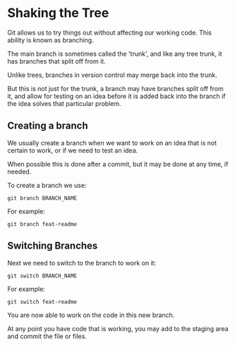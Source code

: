 # Shaking the Tree

Git allows us to try things out without affecting our working code. This ability is known as branching.

The main branch is sometimes called the 'trunk', and like any tree trunk, it has branches that split off from it.

Unlike trees, branches in version control may merge back into the trunk.

But this is not just for the trunk, a branch may have branches split off from it, and allow for testing on an idea before it is added back into the branch if the idea solves that particular problem.

## Creating a branch

We usually create a branch when we want to work on an idea that is not certain to work, or if we need to test an idea.

When possible this is done after a commit, but it may be done at any time, if needed.

To create a branch we use:

```shell
git branch BRANCH_NAME
```

For example:

```shell
git branch feat-readme
```

## Switching Branches

Next we need to switch to the branch to work on it:

```shell
git switch BRANCH_NAME
```

For example:

```shell
git switch feat-readme
```

You are now able to work on the code in this new branch.

At any point you have code that is working, you may add to the staging area and commit the file or files.